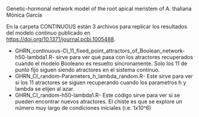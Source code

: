 Genetic-hormonal network model of the root apical meristem of A. thaliana
Mónica García

En la carpeta CONTINUOUS están 3 archivos para replicar los resultados del modelo continuo publicado en https://doi.org/10.1371/journal.pcbi.1005488. 
- GHRN_continuous-CI_11_fixed_point_attractors_of_Boolean_network-h50-lambda1.R- sirve para ver qué pasa con los atractores recuperados cuando el modelo Booleano es resuelto síncronamente. Solo los 11 de punto fijo siguen siendo atractores en el sistema continuo. 
- GHRN_CI_random-Parameters_h_lambda_random.R- Este sirve para ver si los 11 atractores se siguen recuperando cuando los parametros h y lambda se elijen al azar.
- GHRN_CI_random-h50-lambda1.R- Este código sirve para ver si se pueden encontrar nuevos atractores. El chiste es que se explore un número muy largo de condiciones iniciales (i.e. 1x10^6)
